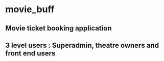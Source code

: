 # movie_buff
## Movie ticket booking application
## 3 level users : Superadmin, theatre owners and front end users
